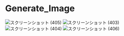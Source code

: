 # Generate_Image
![スクリーンショット (405)](https://user-images.githubusercontent.com/105134694/207488041-97502ce4-7c01-492a-bd9d-f264f0da0d95.png)
![スクリーンショット (403)](https://user-images.githubusercontent.com/105134694/207488048-e7fae67d-b506-4734-aa29-14ae86d6a378.png)
![スクリーンショット (404)](https://user-images.githubusercontent.com/105134694/207488050-48fc0ba3-8eb3-4596-9f0c-6ca859f27272.png)
![スクリーンショット (406)](https://user-images.githubusercontent.com/105134694/207561243-8594139a-fa5f-4589-bfe7-09bbed7bdfc7.png)
